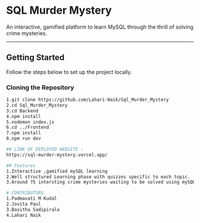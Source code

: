 
# SQL Murder Mystery

An interactive, gamified platform to learn MySQL through the thrill of solving crime mysteries.

---

## Getting Started

Follow the steps below to set up the project locally.

### Cloning the Repository

```bash
1.git clone https://github.com/Lahari-Naik/Sql_Murder_Mystery 
2.cd Sql_Murder_Mystery 
3.cd Backend 
4.npm install
5.nodemon index.js
6.cd ../Frontend
7.npm install
8.npm run dev

## LINK OF DEPLOYED WEBSITE :
https://sql-murder-mystery.vercel.app/

## Features 
1.Interactive ,gamified mySQL learning
2.Well structured Learning phase with quizzes specific to each topic.
3.Around 75 intersting crime mysteries waiting to be solved using mySQL.

# CONTRIBUTORS
1.Padmavati M Kudal
2.Jovita Paul
3.Basitha Sadipirala
4.Lahari Naik

